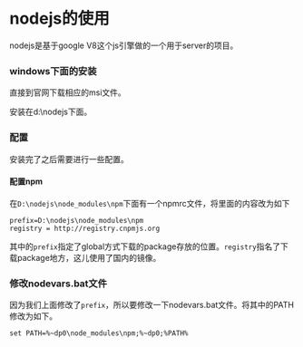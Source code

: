 nodejs的使用
====

nodejs是基于google V8这个js引擎做的一个用于server的项目。

### windows下面的安装
直接到官网下载相应的msi文件。

安装在d:\nodejs下面。

### 配置
安装完了之后需要进行一些配置。

#### 配置npm

在`D:\nodejs\node_modules\npm`下面有一个npmrc文件，将里面的内容改为如下

	prefix=D:\nodejs\node_modules\npm
	registry = http://registry.cnpmjs.org

其中的`prefix`指定了global方式下载的package存放的位置。`registry`指名了下载package地方，这儿使用了国内的镜像。

### 修改nodevars.bat文件
因为我们上面修改了`prefix`，所以要修改一下nodevars.bat文件。将其中的PATH修改为如下。

	set PATH=%~dp0\node_modules\npm;%~dp0;%PATH%
